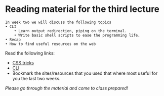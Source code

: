 # Reading material for the third lecture

```
In week two we will discuss the following topics
• CLI
    • Learn output redirection, piping on the terminal.
    • Write basic shell scripts to ease the programming life.
• Recap
• How to find useful resources on the web
```
Read the following links: 

- [CSS tricks ](https://css-tricks.com/inheriting-box-sizing-probably-slightly-better-best-practice/)
- [CLI](https://github.com/HackYourFuture/CommandLine/blob/master/Lecture-2.md)
- Bookmark the sites/resources that you used that where most useful for you the last two weeks.

_Please go through the material and come to class prepared!_

